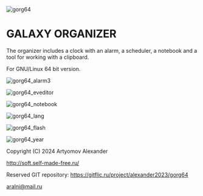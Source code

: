 
![gorg64](https://github.com/user-attachments/assets/f74dc353-9eb0-4fab-ad3b-7c0bca31666c)

# GALAXY ORGANIZER

The organizer includes a clock with an alarm, a scheduler, a notebook and a tool for working with a clipboard.

For GNU/Linux 64 bit version.

![gorg64_alarm3](https://github.com/user-attachments/assets/ffb43f9e-28a8-4155-a044-060fd8738000)

![gorg64_eveditor](https://github.com/user-attachments/assets/0827257f-175c-44d0-8c80-137004f8a033)

![gorg64_notebook](https://github.com/user-attachments/assets/34e2add5-0222-478f-b74b-987f7a2786ef)

![gorg64_lang](https://github.com/user-attachments/assets/c699ead5-ec7c-412b-8a6d-bdfab1df3c0d)

![gorg64_flash](https://github.com/user-attachments/assets/c48fb0d3-1042-4525-badd-1efa2db4cf25)

![gorg64_year](https://github.com/user-attachments/assets/521b5ccb-be8b-43e5-9033-cb7b38ffc3a3)


Copyright (C) 2024  Artyomov Alexander

http://soft.self-made-free.ru/

Reserved GIT repository: https://gitflic.ru/project/alexander2023/gorg64

<aralni@mail.ru>